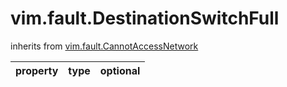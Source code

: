 vim.fault.DestinationSwitchFull
===============================
inherits from [vim.fault.CannotAccessNetwork](docs/vim.fault.CannotAccessNetwork.md)

| property | type | optional |
|:---------|:-----|:---------|
